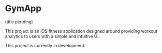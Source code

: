 # GymApp
(title pending)

This project is an iOS fitness application designed around providing workout analytics to users with a simple and intuitive UI.

This project is currently in development.